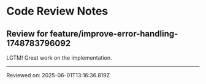# Code Review Notes

## Review for feature/improve-error-handling-1748783796092

LGTM! Great work on the implementation.

---
Reviewed on: 2025-06-01T13:16:36.819Z